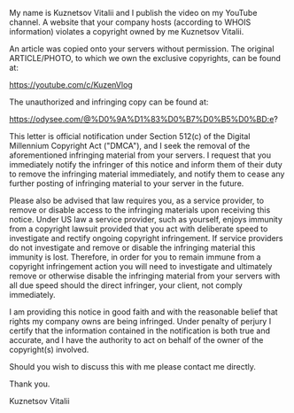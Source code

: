 My name is Kuznetsov Vitalii and I publish the video on my YouTube channel. A website that your company hosts (according to WHOIS information) violates a copyright owned by me Kuznetsov Vitalii.

An article was copied onto your servers without permission. The original ARTICLE/PHOTO, to which we own the exclusive copyrights, can be found at:

https://youtube.com/c/KuzenVlog

The unauthorized and infringing copy can be found at:

https://odysee.com/@%D0%9A%D1%83%D0%B7%D0%B5%D0%BD:e?

This letter is official notification under Section 512(c) of the Digital Millennium Copyright Act ("DMCA"), and I seek the removal of the aforementioned infringing material from your servers. I request that you immediately notify the infringer of this notice and inform them of their duty to remove the infringing material immediately, and notify them to cease any further posting of infringing material to your server in the future.

Please also be advised that law requires you, as a service provider, to remove or disable access to the infringing materials upon receiving this notice. Under US law a service provider, such as yourself, enjoys immunity from a copyright lawsuit provided that you act with deliberate speed to investigate and rectify ongoing copyright infringement. If service providers do not investigate and remove or disable the infringing material this immunity is lost. Therefore, in order for you to remain immune from a copyright infringement action you will need to investigate and ultimately remove or otherwise disable the infringing material from your servers with all due speed should the direct infringer, your client, not comply immediately.

I am providing this notice in good faith and with the reasonable belief that rights my company owns are being infringed. Under penalty of perjury I certify that the information contained in the notification is both true and accurate, and I have the authority to act on behalf of the owner of the copyright(s) involved.

Should you wish to discuss this with me please contact me directly.

Thank you.

Kuznetsov Vitalii
